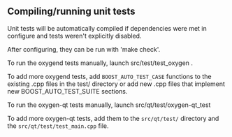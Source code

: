 Compiling/running unit tests
------------------------------------

Unit tests will be automatically compiled if dependencies were met in configure
and tests weren't explicitly disabled.

After configuring, they can be run with 'make check'.

To run the oxygend tests manually, launch src/test/test_oxygen .

To add more oxygend tests, add `BOOST_AUTO_TEST_CASE` functions to the existing
.cpp files in the test/ directory or add new .cpp files that
implement new BOOST_AUTO_TEST_SUITE sections.

To run the oxygen-qt tests manually, launch src/qt/test/oxygen-qt_test

To add more oxygen-qt tests, add them to the `src/qt/test/` directory and
the `src/qt/test/test_main.cpp` file.
